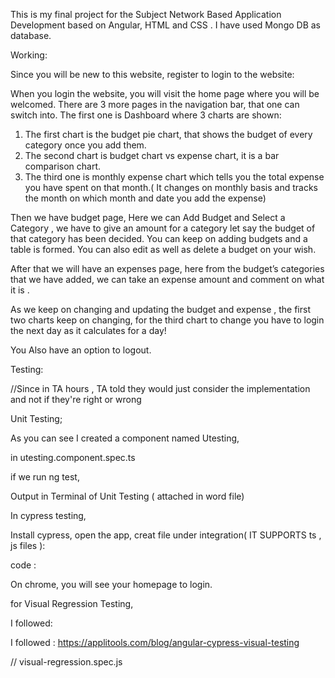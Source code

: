 This is my final project for the Subject Network Based Application Development based on Angular, HTML and CSS . I have used Mongo DB as database.


Working:

Since you will be new to this website, register to login to the website:

When you login the website, you will visit the home page where you will be welcomed. There are 3 more pages in the navigation bar, that one can switch into. The first one is Dashboard where 3 charts are shown: 

1. The first chart is the budget pie chart, that shows the budget of every category once you add them.
2. The second chart is budget chart vs expense chart, it is a bar comparison chart.
3. The third one is monthly expense chart which tells you the total expense you have spent on that month.( It changes on monthly basis and tracks the month on which month and date you add the expense)

Then we have budget page, Here we can Add Budget and Select a Category , we have to give an amount for a category let say the budget of that category has been decided. You can keep on adding budgets and a table is formed. You can also edit as well as delete a budget on your wish.

After that we will have an expenses page, here from the budget’s categories that we have added, we can take an expense amount and comment on what it is . 

As we keep on changing and updating the budget and expense , the first two charts keep on changing, for the third chart to change you have to login the next day as it calculates for a day! 

You Also have an option to logout.


Testing:

//Since in TA hours , TA told they would just consider the implementation and not if they're right or wrong

Unit Testing;

As you can see I created a component named Utesting,

in utesting.component.spec.ts

<!-- import { ComponentFixture, TestBed } from '@angular/core/testing';
import { UtestingComponent } from './src/app/utesting.component';

describe('ExampleComponent', () => {
  let component: UtestingComponent;
  let fixture: ComponentFixture<UtestingComponent>;

  beforeEach(() => {
    TestBed.configureTestingModule({
      declarations: [UtestingComponent],
    });
    fixture = TestBed.createComponent(UtestingComponent);
    component = fixture.componentInstance;
  });

  it('should create the component', () => {
    expect(component).toBeTruthy();
  });

  // Add more tests as needed

  // Example of testing a property
  it('should display the correct message', () => {
    fixture.detectChanges();
    const compiled =fixture.nativeElement;
    expect(compiled.querySelector('p').textContent).toContain('Utesting is working');
  });
}); -->

if we run ng test,

Output in Terminal of Unit Testing ( attached in word file)


In cypress testing,

Install cypress, open the app, creat file under integration( IT SUPPORTS ts , js files ):

code :

<!-- const { Builder } = require('selenium-webdriver');
const { Eyes, ClassicRunner, Target } = require('@applitools/eyes-selenium');

async function runTest() {
    // Initialize the Eyes SDK
    const eyes = new Eyes(new ClassicRunner());
    eyes.setApiKey(process.env.APPLITOOLS_API_KEY);

    // Initialize the Selenium WebDriver
    const driver = new Builder()
        .forBrowser('chrome') // or 'firefox', 'safari', etc.
        .build();

    try {
        // Open a new browser window
        await driver.get('http://localhost:3000');

        // Start the test and set the browser's viewport size to 800x600
        await eyes.open(driver, 'My Personal Budget App', 'Home Page Test', { width: 800, height: 600 });

        // Visual checkpoint #1
        await eyes.check('Home Page', Target.window());

        // End the test
        await eyes.closeAsync();
    } finally {
        // Close the browser
        await driver.quit();

        // If the test was aborted before eyes.closeAsync() was called
        await eyes.abortAsync();
    }
}

runTest().catch(err => console.error(err)); -->



On chrome, you will see your homepage to login.


for Visual Regression Testing,

I followed:

I followed : https://applitools.com/blog/angular-cypress-visual-testing

// visual-regression.spec.js

<!-- describe('Visual Regression Test', () => {
  it('should capture screenshots', () => {
    // Visit the page you want to capture
    cy.visit('/');
    cy.percySnapshot('Home');
  });
}); -->
